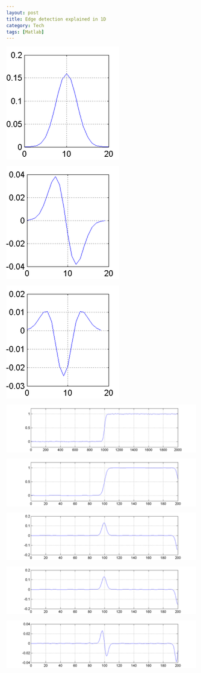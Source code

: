 ```yaml
---
layout: post
title: Edge detection explained in 1D
category: Tech
tags: [Matlab]
---
```



![filter][I1]

![dfilter][I2]

![d2filter][I3]

![signal][I4]

![convdatafilter][I5]

![dconvdatafilter][I6]

![convdatadfilter][I7]

![convdatad2filter][I8]

<script src="https://gist.github.com/arccoder/c5c0818acebc588d84392c3a20743076.js"></script>

[I1]: /resources/posts/01_2017/filter.png
[I2]: /resources/posts/01_2017/dfilter.png
[I3]: /resources/posts/01_2017/d2filter.png

[I4]: /resources/posts/01_2017/signal.png
[I5]: /resources/posts/01_2017/convdatafilter.png
[I6]: /resources/posts/01_2017/dconvdatafilter.png

[I7]: /resources/posts/01_2017/convdatadfilter.png
[I8]: /resources/posts/01_2017/convdatad2filter.png
